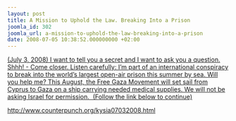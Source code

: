 ```yaml
---
layout: post
title: A Mission to Uphold the Law. Breaking Into a Prison
joomla_id: 302
joomla_url: a-mission-to-uphold-the-law-breaking-into-a-prison
date: 2008-07-05 10:38:52.000000000 +02:00
---
```

<p><a href="http://www.counterpunch.org/kysia07032008.html" target="_blank" /></p><p>(July 3, 2008) I want to tell you a secret and I want to ask you a question. Shhh! - Come closer. Listen carefully: I&rsquo;m part of an international conspiracy to break into the world&rsquo;s largest open-air prison this summer by sea. Will you help me? This August, the Free Gaza Movement will set sail from Cyprus to Gaza on a ship carrying needed medical supplies. We will not be asking Israel for permission.&nbsp; (Follow the link below to continue)</p><p><a href="http://www.counterpunch.org/kysia07032008.html">http://www.counterpunch.org/kysia07032008.html</a></p>
